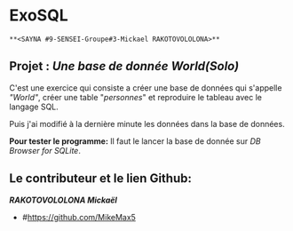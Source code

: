 # ExoSQL

	**<SAYNA #9-SENSEI-Groupe#3-Mickael RAKOTOVOLOLONA>**


## Projet : ***Une base de donnée World(Solo)***

C'est une exercice qui consiste a créer une base de données qui s'appelle *"World"*, créer une table "*personnes*" et reproduire le tableau avec le langage SQL.


Puis j'ai modifié à la dernière minute les données dans la base de données.

**Pour tester le programme:**
Il faut le lancer la base de donnée sur *DB Browser for SQLite*.

## **Le contributeur et le lien Github:**
***RAKOTOVOLOLONA Mickaël***
- #https://github.com/MikeMax5

